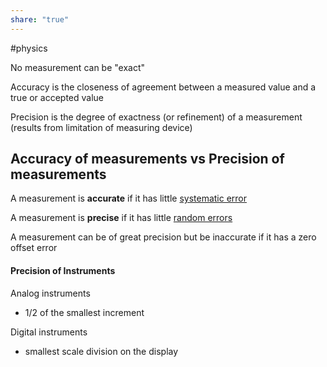 ```yaml
---
share: "true"
---
```

#physics 

No measurement can be "exact"

Accuracy is the closeness of agreement between a measured value and a true or accepted value

Precision is the degree of exactness (or refinement) of a measurement (results from limitation of measuring device)

## Accuracy of measurements vs Precision of measurements

A measurement is **accurate** if it has little [systematic error](Random%20and%20systematic%20errors.md)

A measurement is **precise** if it has little [random errors](Random%20and%20systematic%20errors.md)

A measurement can be of great precision but be inaccurate if it has a zero offset error
#### Precision of Instruments

Analog instruments
- 1/2 of the smallest increment

Digital instruments
- smallest scale division on the display
